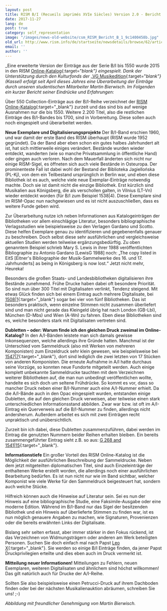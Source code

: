 ```yaml
---
layout: post
title: RISM B/I (Recueils imprimés XVIe Siècles) Version 2.0 - Bericht aus der Zentralredaktion
date: 2017-11-27
lang: de
post: true
category: self_representation
image: "/images/news-old-website/csm_RISM_Bericht_B_1_9c1400458b.jpg"
old_url: http://www.rism.info/de/startseite/newsdetails/browse/62/article/64/rism-bi-recueils-imprimes-xvie-siecles-version-20-a-report-from-the-central-office.html
email: ''
author: ''
---
```


_Eine erweiterte Version der Einträge aus der Serie B/I bis 1550 wurde 2015 in den RISM [Online-Katalog](/self_representation/2015/05/21/printed-music-ai-and-bi-now-in-risms-online.html){:target="_blank"} eingespielt. Dank der Unterstützung durch den Kulturfonds der_ _[VG Musikedition](https://www.vg-musikedition.de/){:target="_blank"} (Kassel) erfolgt seit April dieses Jahres_ _eine Überarbeitung der Einträge durch unseren studentischen Mitarbeiter Martin Bierwisch. Im Folgenden ein kurzer Bericht seiner Eindrücke und Erfahrungen:_

Über 550 Collection-Einträge aus der B/I-Reihe verzeichnet der [RISM Online-Katalog](https://opac.rism.info/metaopac/start.do?View=rism){:target="_blank"} zurzeit und das sind bis auf wenige Ausnahmen nur die bis 1550. Weitere 2.200 Titel, also die restlichen Einträge des B/I-Bandes bis 1700, sind in Vorbereitung. Diese sollen auch noch eingespielt und überarbeitet werden.

**Neue Exemplare und Digitalisierungsprojekte**
Der B/I-Band erschien 1960, und war damit der erste Band des RISM überhaupt (RISM wurde 1952 gegründet). Da der Band aber eben schon ein gutes halbes Jahrhundert alt ist, hat sich mittlerweile einiges verändert. Bestände wurden wieder entdeckt, wanderten (wie so manche Privatsammlung in öffentliche Hand) oder gingen auch verloren. Nach dem Mauerfall änderten sich nicht nur einige RISM-Sigel, es öffneten sich auch viele Bestände in Osteuropa. Der prominenteste Fall ist dabei wohl der Bestand der Biblioteka Jagiellońska (PL-Kj), von dem ein Teilbestand ursprünglich in Berlin war, und eben diese Bibliothek ist es auch, welche viele neue Exemplar-Einträge notwendig machte. Doch sie ist damit nicht die einzige Bibliothek. Erst kürzlich sind Musikalien aus Königsberg, die als verschollen galten, in Vilnius (LT-Vn) wieder entdeckt worden (für B/I zum Beispiel 1538|4). Diese Exemplare sind im RISM-Opac nun nachgewiesen und es ist nicht auszuschließen, dass es weitere Funde geben wird.

Zur Überarbeitung nutze ich neben Informationen aus Katalogeinträgen der Bibliotheken vor allem einschlägige Literatur, besonders bibliographische Verlagsstudien wie beispielsweise zu den Verlagen Gardano und Scotto. Diese helfen Exemplare genau zu identifizieren und gegebenenfalls genauer zu beschreiben. Doch selbst diese sehr ausführlichen und vergleichsweise aktuellen Studien werden teilweise ergänzungsbedürftig. Zu oben genanntem Beispiel schrieb Mary S. Lewis in ihrer 1988 veröffentlichten Bibliographie zu Antonio Gardano [LewisG 1988] noch: „The copy listed in EitS [Eitner's Bibliographie der Musik-Sammelwerke des 16. und 17. Jahrhunderts] as being in Königsberg is now lost.“ Jetzt nicht mehr, Heureka!

Besonders die großen Staats- und Landesbibliotheken digitalisieren ihre Bestände zunehmend. Frühe Drucke haben dabei oft besondere Priorität. So sind nun über 300 Titel mit Digitalisaten verlinkt, Tendenz steigend. Mit etwas Glück finden sich bei einem Eintrag auch mehrere Digitalisate, bei [1508|1](https://opac.rism.info/search?id=00000993103816){:target="_blank"} sogar bei vier von fünf Bibliotheken. Das ist besonders praktisch, wenn einzelne Stimmen nicht zusammen überliefert sind und man nicht gerade das Kleingeld übrig hat nach London (GB-Lbl), München (D-Mbs) und Wien (A-Wn) zu fahren. Eben diese Bibliotheken sind es, welche besonders stark mit Digitalisaten vertreten sind.

**Dubletten – oder: Warum finde ich den gleichen Druck zweimal im Online-Katalog?**
In den A/I-Bänden leistete man sich damals gewisse Inkonsequenzen, welche allerdings ihre Gründe hatten. Manchmal ist der Unterschied vom Sammeldruck (also mit Werken von mehreren Komponisten) zum Einzeldruck sehr klein gewesen, wie beispielsweise bei [1547|7](https://opac.rism.info/search?id=00000993104538){:target="_blank"}, dort sind lediglich die zwei letzten von 17 Stücken von anderen Komponisten. Die erneute Aufnahme in A/I hatte durchaus seine Vorzüge, so konnten neue Fundorte mitgeteilt werden. Auch einige komplett unbekannte Sammeldrucke tauchten mit dem Verzeichnen weiterer Bibliotheken auf, die man nun unbedingt veröffentlichen wollte, handelte es sich doch um seltene Frühdrücke. So kommt es vor, dass so mancher Druck neben einer B/I-Nummer auch eine A/I-Nummer erhielt. Da die A/I-Bände auch in den Opac eingespielt wurden, entstanden einige Dubletten, die auf den gleichen Druck verweisen, aber teilweise einen stark unterschiedlichen Informationsstand abbilden. Zwar war bzw. ist oft im A/I-Eintrag ein Querverweis auf die B/I-Nummer zu finden, allerdings nicht andersherum. Außerdem arbeitet es sich mit zwei Einträgen recht unpraktisch und unübersichtlich.

Zurzeit bin ich dabei, diese Dubletten zusammenzuführen, dabei werden im Eintrag die genutzten Nummern beider Reihen erhalten bleiben. Ein bereits zusammengeführter Eintrag sieht z.B. so aus: [G 268 and 1541|15](https://opac.rism.info/search?id=00000993104307){:target="_blank"}.

**Informationstiefe**
Ein großer Vorteil des RISM Online-Katalog ist die Möglichkeit der ausführlichen Beschreibung der Sammeldrucke. Neben dem jetzt mitgeteilten diplomatischen Titel, sind auch Einzeleinträge der enthaltenen Werke erstellt worden, die allerdings noch einer ausführlichen Bearbeitung bedürfen. Es ist nun nicht nur wie im Band sichtbar, welcher Komponist wie viele Werke für den Sammeldruck beigesteuert hat, sondern auch welche Stücke.

Hilfreich können auch die Hinweise auf Literatur sein. Sei es nun der Hinweis auf eine bibliographische Studie, eine Faksimile-Ausgabe oder eine moderne Edition.
Während im B/I-Band nur das Sigel der besitzenden Bibliothek und ein Hinweis auf überlieferte Stimmen zu finden war, ist es nun möglich genauere Angaben zu machen, wie Signaturen, Provenienzen oder die bereits erwähnten Links der Digitalisate.

Bislang sehr selten erfasst, aber immer stärker in den Fokus rückend, ist das Verzeichnen von Widmungsträgern oder anderen am Werk beteiligten Personen. Suchen Sie doch einfach mal nach Papst [Leo X](https://opac.rism.info/search?View=rism&q=Leo+X+Papa){:target="_blank"}. Sie werden so einige B/I Einträge finden, da jener Papst Druckprivilegien erteilte und dies eben auch im Druck vermerkt ist.

**Mitteilung neuer Informationen!**
Mitteilungen zu Fehlern, neuen Exemplaren, weiteren Digitalisaten und ähnlichem sind höchst willkommen! Das gilt natürlich auch für Drucke der A/I-Reihe.

Sollten Sie also beispielsweise einen Petrucci-Druck auf ihrem Dachboden finden oder bei der nächsten Musikalienauktion abräumen, schreiben Sie uns! ;-)

_Abbildung mit freundlicher Genehmigung von Martin Bierwisch._

